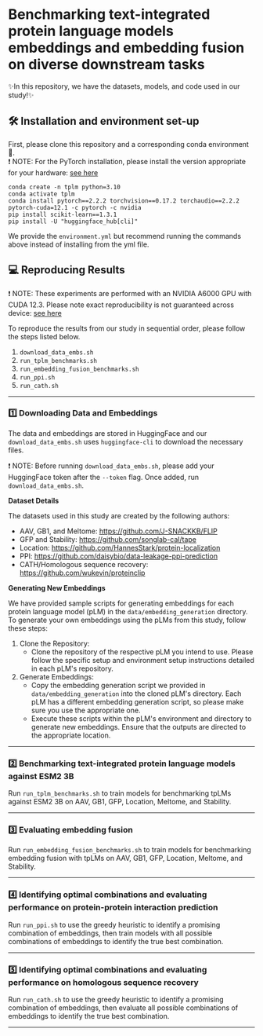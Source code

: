 # Benchmarking text-integrated protein language models embeddings and embedding fusion on diverse downstream tasks

:sparkles:In this repository, we have the datasets, models, and code used in our study!:sparkles:
## :hammer_and_wrench: Installation and environment set-up
First, please clone this repository and a corresponding conda environment :snake:.\
:exclamation: NOTE: For the PyTorch installation, please install the version appropriate for your hardware: [see here](https://pytorch.org/get-started/previous-versions/)
```
conda create -n tplm python=3.10
conda activate tplm
conda install pytorch==2.2.2 torchvision==0.17.2 torchaudio==2.2.2 pytorch-cuda=12.1 -c pytorch -c nvidia
pip install scikit-learn==1.3.1
pip install -U "huggingface_hub[cli]"
```
We provide the `environment.yml` but recommend running the commands above instead of installing from the yml file.

## :computer: Reproducing Results 
:exclamation: NOTE: These experiments are performed with an NVIDIA A6000 GPU with CUDA 12.3. Please note exact reproducibility is not guaranteed across device: [see here](https://pytorch.org/docs/stable/notes/randomness.html)

To reproduce the results from our study in sequential order, please follow the steps listed below.
1. `download_data_embs.sh`
2. `run_tplm_benchmarks.sh`
3. `run_embedding_fusion_benchmarks.sh`
4. `run_ppi.sh`
5. `run_cath.sh`
---
### :one: Downloading Data and Embeddings
The data and embeddings are stored in HuggingFace and our `download_data_embs.sh` uses `huggingface-cli` to download the necessary files. 

:exclamation: NOTE: Before running `download_data_embs.sh`, please add your HuggingFace token after the `--token` flag. Once added, run `download_data_embs.sh`.

**Dataset Details**

The datasets used in this study are created by the following authors:
  - AAV, GB1, and Meltome: https://github.com/J-SNACKKB/FLIP
  - GFP and Stability:  https://github.com/songlab-cal/tape
  - Location: https://github.com/HannesStark/protein-localization
  - PPI: https://github.com/daisybio/data-leakage-ppi-prediction
  - CATH/Homologous sequence recovery: https://github.com/wukevin/proteinclip

**Generating New Embeddings**

We have provided sample scripts for generating embeddings for each protein language model (pLM) in the `data/embedding_generation` directory. To generate your own embeddings using the pLMs from this study, follow these steps:
1. Clone the Repository:
   - Clone the repository of the respective pLM you intend to use. Please follow the specific setup and environment setup instructions detailed in each pLM's repository.
2. Generate Embeddings:
   - Copy the embedding generation script we provided in `data/embedding_generation` into the cloned pLM's directory. Each pLM has a different embedding generation script, so please make sure you use the appropriate one.  
   - Execute these scripts within the pLM's environment and directory to generate new embeddings. Ensure that the outputs are directed to the appropriate location. 
---
### :two: Benchmarking text-integrated protein language models against ESM2 3B
Run `run_tplm_benchmarks.sh` to train models for benchmarking tpLMs against ESM2 3B on AAV, GB1, GFP, Location, Meltome, and Stability. 

---
### :three: Evaluating embedding fusion
Run `run_embedding_fusion_benchmarks.sh` to train models for benchmarking embedding fusion with tpLMs on AAV, GB1, GFP, Location, Meltome, and Stability. 

---
### :four: Identifying optimal combinations and evaluating performance on protein-protein interaction prediction
Run `run_ppi.sh` to use the greedy heuristic to identify a promising combination of embeddings, then train models with all possible combinations of embeddings to identify the true best combination.

---
### :five: Identifying optimal combinations and evaluating performance on homologous sequence recovery
Run `run_cath.sh` to use the greedy heuristic to identify a promising combination of embeddings, then evaluate all possible combinations of embeddings to identify the true best combination.

---
